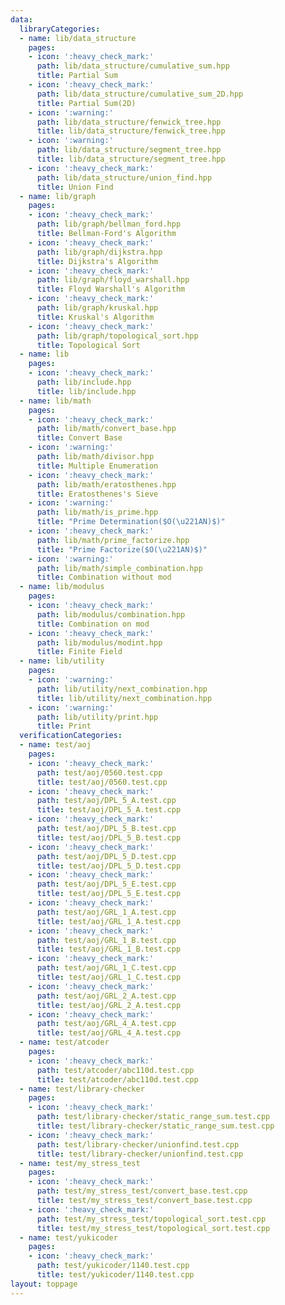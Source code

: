 ```yaml
---
data:
  libraryCategories:
  - name: lib/data_structure
    pages:
    - icon: ':heavy_check_mark:'
      path: lib/data_structure/cumulative_sum.hpp
      title: Partial Sum
    - icon: ':heavy_check_mark:'
      path: lib/data_structure/cumulative_sum_2D.hpp
      title: Partial Sum(2D)
    - icon: ':warning:'
      path: lib/data_structure/fenwick_tree.hpp
      title: lib/data_structure/fenwick_tree.hpp
    - icon: ':warning:'
      path: lib/data_structure/segment_tree.hpp
      title: lib/data_structure/segment_tree.hpp
    - icon: ':heavy_check_mark:'
      path: lib/data_structure/union_find.hpp
      title: Union Find
  - name: lib/graph
    pages:
    - icon: ':heavy_check_mark:'
      path: lib/graph/bellman_ford.hpp
      title: Bellman-Ford's Algorithm
    - icon: ':heavy_check_mark:'
      path: lib/graph/dijkstra.hpp
      title: Dijkstra's Algorithm
    - icon: ':heavy_check_mark:'
      path: lib/graph/floyd_warshall.hpp
      title: Floyd Warshall's Algorithm
    - icon: ':heavy_check_mark:'
      path: lib/graph/kruskal.hpp
      title: Kruskal's Algorithm
    - icon: ':heavy_check_mark:'
      path: lib/graph/topological_sort.hpp
      title: Topological Sort
  - name: lib
    pages:
    - icon: ':heavy_check_mark:'
      path: lib/include.hpp
      title: lib/include.hpp
  - name: lib/math
    pages:
    - icon: ':heavy_check_mark:'
      path: lib/math/convert_base.hpp
      title: Convert Base
    - icon: ':warning:'
      path: lib/math/divisor.hpp
      title: Multiple Enumeration
    - icon: ':heavy_check_mark:'
      path: lib/math/eratosthenes.hpp
      title: Eratosthenes's Sieve
    - icon: ':warning:'
      path: lib/math/is_prime.hpp
      title: "Prime Determination($O(\u221AN)$)"
    - icon: ':heavy_check_mark:'
      path: lib/math/prime_factorize.hpp
      title: "Prime Factorize($O(\u221AN)$)"
    - icon: ':warning:'
      path: lib/math/simple_combination.hpp
      title: Combination without mod
  - name: lib/modulus
    pages:
    - icon: ':heavy_check_mark:'
      path: lib/modulus/combination.hpp
      title: Combination on mod
    - icon: ':heavy_check_mark:'
      path: lib/modulus/modint.hpp
      title: Finite Field
  - name: lib/utility
    pages:
    - icon: ':warning:'
      path: lib/utility/next_combination.hpp
      title: lib/utility/next_combination.hpp
    - icon: ':warning:'
      path: lib/utility/print.hpp
      title: Print
  verificationCategories:
  - name: test/aoj
    pages:
    - icon: ':heavy_check_mark:'
      path: test/aoj/0560.test.cpp
      title: test/aoj/0560.test.cpp
    - icon: ':heavy_check_mark:'
      path: test/aoj/DPL_5_A.test.cpp
      title: test/aoj/DPL_5_A.test.cpp
    - icon: ':heavy_check_mark:'
      path: test/aoj/DPL_5_B.test.cpp
      title: test/aoj/DPL_5_B.test.cpp
    - icon: ':heavy_check_mark:'
      path: test/aoj/DPL_5_D.test.cpp
      title: test/aoj/DPL_5_D.test.cpp
    - icon: ':heavy_check_mark:'
      path: test/aoj/DPL_5_E.test.cpp
      title: test/aoj/DPL_5_E.test.cpp
    - icon: ':heavy_check_mark:'
      path: test/aoj/GRL_1_A.test.cpp
      title: test/aoj/GRL_1_A.test.cpp
    - icon: ':heavy_check_mark:'
      path: test/aoj/GRL_1_B.test.cpp
      title: test/aoj/GRL_1_B.test.cpp
    - icon: ':heavy_check_mark:'
      path: test/aoj/GRL_1_C.test.cpp
      title: test/aoj/GRL_1_C.test.cpp
    - icon: ':heavy_check_mark:'
      path: test/aoj/GRL_2_A.test.cpp
      title: test/aoj/GRL_2_A.test.cpp
    - icon: ':heavy_check_mark:'
      path: test/aoj/GRL_4_A.test.cpp
      title: test/aoj/GRL_4_A.test.cpp
  - name: test/atcoder
    pages:
    - icon: ':heavy_check_mark:'
      path: test/atcoder/abc110d.test.cpp
      title: test/atcoder/abc110d.test.cpp
  - name: test/library-checker
    pages:
    - icon: ':heavy_check_mark:'
      path: test/library-checker/static_range_sum.test.cpp
      title: test/library-checker/static_range_sum.test.cpp
    - icon: ':heavy_check_mark:'
      path: test/library-checker/unionfind.test.cpp
      title: test/library-checker/unionfind.test.cpp
  - name: test/my_stress_test
    pages:
    - icon: ':heavy_check_mark:'
      path: test/my_stress_test/convert_base.test.cpp
      title: test/my_stress_test/convert_base.test.cpp
    - icon: ':heavy_check_mark:'
      path: test/my_stress_test/topological_sort.test.cpp
      title: test/my_stress_test/topological_sort.test.cpp
  - name: test/yukicoder
    pages:
    - icon: ':heavy_check_mark:'
      path: test/yukicoder/1140.test.cpp
      title: test/yukicoder/1140.test.cpp
layout: toppage
---
```

